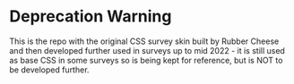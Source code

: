 # Deprecation Warning

This is the repo with the original CSS survey skin built by Rubber Cheese and then developed further used in surveys up to mid 2022 - it is still used as base CSS in some surveys so is being kept for reference, but is NOT to be developed further.
